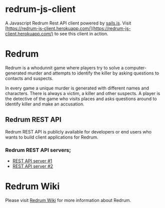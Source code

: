 redrum-js-client
================

A Javascript Redrum Rest API client powered by [sails.js](http://sailsjs.org/#/). Visit [https://redrum-js-client.herokuapp.com/](https://redrum-js-client.herokuapp.com/) to see this client in action.

# Redrum
Redrum is a whodunnit game where players try to solve a computer-generated murder and attempts to identify the killer by asking questions to contacts and suspects.

In every game a unique murder is generated with different names and characters. There is always a victim, a killer and other suspects. A player is the detective of the game who visits places and asks questions around to identify killer and make an accusation.

## Redrum REST API

Redrum REST API is publicly available for developers or end users who wants to build client applications for Redrum. 

### Redrum REST API servers;

* [REST API server #1](https://apiserver1-redrumapi.rhcloud.com/redrum/index.html)
* [REST API server #2](https://apiserver2-redrumapi.rhcloud.com/redrum/index.html)

# Redrum Wiki
Please visit [Redrum Wiki](http://redrumwpwiki-austin17427.rhcloud.com) for more information about Redrum.